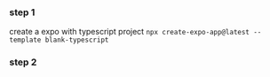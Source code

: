 ### step 1
create a expo with typescript project `npx create-expo-app@latest --template blank-typescript`

### step 2
